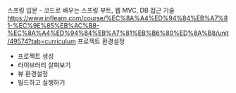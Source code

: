 스프링 입문 - 코드로 배우는 스프링 부트, 웹 MVC, DB 접근 기술
https://www.inflearn.com/course/%EC%8A%A4%ED%94%84%EB%A7%81-%EC%9E%85%EB%AC%B8-%EC%8A%A4%ED%94%84%EB%A7%81%EB%B6%80%ED%8A%B8/unit/49574?tab=curriculum
프로젝트 환경설정
- 프로젝트 생성
- 라이브러리 살펴보기
- 뷰 환경설정
- 빌드하고 실행하기